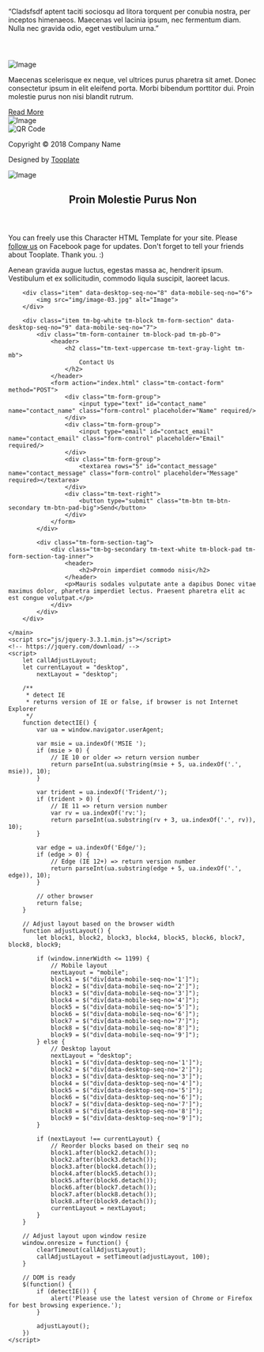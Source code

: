 <!DOCTYPE html>
<html lang="en">
<script type="text/javascript" src="llqrcode.js"></script>
<script>
    var gCtx = null;
    var gCanvas = null;
    var c = 0;
    var stype = 0;
    var gUM = false;
    var webkit = false;
    var moz = false;
    var v = null;

    var imghtml = '<div id="qrfile"><canvas id="out-canvas" ></canvas>' +
        '<div id="imghelp">drag and drop a QRCode here' +
        '<br>or select a file' +
        '<input type="file" onchange="handleFiles(this.files)"/>' +
        '</div>' +
        '</div>';
    var vidhtml = '<video id="v" autoplay></video>';

    function dragenter(e) {
        e.stopPropagation();
        e.preventDefault();
    }

    function dragover(e) {
        e.stopPropagation();
        e.preventDefault();
    }

    function drop(e) {
        e.stopPropagation();
        e.preventDefault();
        var dt = e.dataTransfer;
        var files = dt.files;
        if (files.length > 0) {
            handleFiles(files);
        } else
        if (dt.getData('URL')) {
            qrcode.decode(dt.getData('URL'));
        }
    }

    function handleFiles(f) {
        var o = [];
        for (var i = 0; i < f.length; i++) {
            var reader = new FileReader();
            reader.onload = (function(theFile) {
                return function(e) {
                    gCtx.clearRect(0, 0, gCanvas.width, gCanvas.height);
                    qrcode.decode(e.target.result);
                };
            })(f[i]);
            reader.readAsDataURL(f[i]);
        }
    }

    function initCanvas(w, h) {
        gCanvas = document.getElementById("qr-canvas");
        gCanvas.style.width = w + "px";
        gCanvas.style.height = h + "px";
        gCanvas.width = w;
        gCanvas.height = h;
        gCtx = gCanvas.getContext("2d");
        gCtx.clearRect(0, 0, w, h);
    }

    function captureToCanvas() {
        if (stype != 1)
            return;
        if (gUM) {
            try {
                gCtx.drawImage(v, 0, 0);
                try {
                    qrcode.decode();
                } catch (e) {
                    console.log(e);
                    setTimeout(captureToCanvas, 500);
                };
            } catch (e) {
                console.log(e);
                setTimeout(captureToCanvas, 500);
            };
        }
    }

    function htmlEntities(str) {
        return String(str).replace(/&/g, '&amp;').replace(/</g, '&lt;').replace(/>/g, '&gt;').replace(/"/g, '&quot;');
    }

    function read(a) {
        var html = "<br>";
        var url = "#";
        var check = a;
        var trimmedString = check.slice(0, 30);
        if (url == trimmedString) {
            document.getElementById("preloader").style.display = 'inline';
            window.location = a;
        } else {
            alert("Invalid page");
        }
    }

    function isCanvasSupported() {
        var elem = document.createElement('canvas');
        return !!(elem.getContext && elem.getContext('2d'));
    }

    function success(stream) {
        v.srcObject = stream;
        v.play();
        gUM = true;
        setTimeout(captureToCanvas, 500);
    }

    function error(error) {
        gUM = false;
        return;
    }

    function load() {
        ! function(a) {
            var b = /iPhone/i,
                c = /iPod/i,
                d = /iPad/i,
                e = /(?=.*\bAndroid\b)(?=.*\bMobile\b)/i,
                f = /Android/i,
                g = /(?=.*\bAndroid\b)(?=.*\bSD4930UR\b)/i,
                h = /(?=.*\bAndroid\b)(?=.*\b(?:KFOT|KFTT|KFJWI|KFJWA|KFSOWI|KFTHWI|KFTHWA|KFAPWI|KFAPWA|KFARWI|KFASWI|KFSAWI|KFSAWA)\b)/i,
                i = /IEMobile/i,
                j = /(?=.*\bWindows\b)(?=.*\bARM\b)/i,
                k = /BlackBerry/i,
                l = /BB10/i,
                m = /Opera Mini/i,
                n = /(CriOS|Chrome)(?=.*\bMobile\b)/i,
                o = /(?=.*\bFirefox\b)(?=.*\bMobile\b)/i,
                p = new RegExp("(?:Nexus 7|BNTV250|Kindle Fire|Silk|GT-P1000)", "i"),
                q = function(a, b) {
                    return a.test(b)
                },
                r = function(a) {
                    var r = a || navigator.userAgent,
                        s = r.split("[FBAN");
                    return "undefined" != typeof s[1] && (r = s[0]), s = r.split("Twitter"), "undefined" != typeof s[1] && (r = s[0]), this.apple = {
                        phone: q(b, r),
                        ipod: q(c, r),
                        tablet: !q(b, r) && q(d, r),
                        device: q(b, r) || q(c, r) || q(d, r)
                    }, this.amazon = {
                        phone: q(g, r),
                        tablet: !q(g, r) && q(h, r),
                        device: q(g, r) || q(h, r)
                    }, this.android = {
                        phone: q(g, r) || q(e, r),
                        tablet: !q(g, r) && !q(e, r) && (q(h, r) || q(f, r)),
                        device: q(g, r) || q(h, r) || q(e, r) || q(f, r)
                    }, this.windows = {
                        phone: q(i, r),
                        tablet: q(j, r),
                        device: q(i, r) || q(j, r)
                    }, this.other = {
                        blackberry: q(k, r),
                        blackberry10: q(l, r),
                        opera: q(m, r),
                        firefox: q(o, r),
                        chrome: q(n, r),
                        device: q(k, r) || q(l, r) || q(m, r) || q(o, r) || q(n, r)
                    }, this.seven_inch = q(p, r), this.any = this.apple.device || this.android.device || this.windows.device || this.other.device || this.seven_inch, this.phone = this.apple.phone || this.android.phone || this.windows.phone, this.tablet = this.apple.tablet || this.android.tablet || this.windows.tablet, "undefined" == typeof window ? this : void 0
                },
                s = function() {
                    var a = new r;
                    return a.Class = r, a
                };
            "undefined" != typeof module && module.exports && "undefined" == typeof window ? module.exports = r : "undefined" != typeof module && module.exports && "undefined" != typeof window ? module.exports = s() : "function" == typeof define && define.amd ? define("isMobile", [], a.isMobile = s()) : a.isMobile = s()
        }(this);
        var devices = isMobile.any ? 'Mobile' : 'Not mobile';
        if (devices == 'Mobile') {
            if (isCanvasSupported() && window.File && window.FileReader) {
                initCanvas(800, 600);
                qrcode.callback = read;
                document.getElementById("mainbody").style.display = "inline";
                setwebcam();
            } else {
                document.getElementById("mainbody").style.display = "inline";
                document.getElementById("mainbody").innerHTML = '<p id="mp1">QR code scanner for HTML5 capable browsers</p><br>' +
                    '<br><p id="mp2">sorry your browser is not supported</p><br><br>' +
                    '<p id="mp1">try <a href="http://www.mozilla.com/firefox"><img src="firefox.png"/></a> or <a href="http://chrome.google.com"><img src="chrome_logo.gif"/></a> or <a href="http://www.opera.com"><img src="Opera-logo.png"/></a></p>';
            }


        } else {

            window.location = "#";

        }
    }

    function setwebcam() {

        var options = true;
        if (navigator.mediaDevices && navigator.mediaDevices.enumerateDevices) {
            try {
                navigator.mediaDevices.enumerateDevices()
                    .then(function(devices) {
                        devices.forEach(function(device) {
                            if (device.kind === 'videoinput') {
                                options = {
                                    'deviceId': {
                                        'exact': device.deviceId
                                    },
                                    'facingMode': 'environment'
                                };

                            }

                            console.log(device.kind + ": " + device.label + " id = " + device.deviceId);
                        });
                        setwebcam2(options);
                    });
            } catch (e) {
                console.log(e);
            }
        } else {
            console.log("no navigator.mediaDevices.enumerateDevices");
            setwebcam2(options);
        }

    }

    function setwebcam2(options) {
        console.log(options);
        document.getElementById("result").innerHTML = "- scanning -";
        if (stype == 1) {
            setTimeout(captureToCanvas, 500);
            return;
        }
        var n = navigator;
        document.getElementById("outdiv").innerHTML = vidhtml;
        v = document.getElementById("v");


        if (n.mediaDevices.getUserMedia) {
            n.mediaDevices.getUserMedia({
                video: options,
                audio: false
            }).
            then(function(stream) {
                success(stream);
            }).catch(function(error) {
                error(error)
            });
        } else
        if (n.getUserMedia) {
            webkit = true;
            n.getUserMedia({
                video: options,
                audio: false
            }, success, error);
        } else
        if (n.webkitGetUserMedia) {
            webkit = true;
            n.webkitGetUserMedia({
                video: options,
                audio: false
            }, success, error);
        }

        document.getElementById("qrimg").style.opacity = 0.2;
        document.getElementById("webcamimg").style.opacity = 1.0;

        stype = 1;
        setTimeout(captureToCanvas, 500);
    }

    function setimg() {
        document.getElementById("result").innerHTML = "";
        if (stype == 2)
            return;
        document.getElementById("outdiv").innerHTML = imghtml;
        //document.getElementById("qrimg").src="qrimg.png";
        //document.getElementById("webcamimg").src="webcam2.png";
        document.getElementById("qrimg").style.opacity = 1.0;
        document.getElementById("webcamimg").style.opacity = 0.2;
        var qrfile = document.getElementById("qrfile");
        qrfile.addEventListener("dragenter", dragenter, false);
        qrfile.addEventListener("dragover", dragover, false);
        qrfile.addEventListener("drop", drop, false);
        stype = 2;
    }
</script>
<script>
    window.dataLayer = window.dataLayer || [];

    function gtag() {
        dataLayer.push(arguments);
    }
    gtag('js', new Date());
    gtag('config', 'UA-108002404-1');
</script>
<script>
    (function($) {
        'use strict';

        var $window = $(window);

        // Preloader Active Code
        $window.on('load', function() {
            $('#preloader').fadeOut('slow', function() {
                $(this).remove();
            });
        });

    })(jQuery);
</script>
<script>
    document.addEventListener('touchstart', onTouchStart, {
        passive: true
    });
</script>

<head>
    <meta charset="UTF-8">
    <meta name="viewport" content="width=device-width, initial-scale=1.0">
    <meta http-equiv="X-UA-Compatible" content="ie=edge">
    <title>Character Responsive HTML5 Template</title>
    <!--
Template 2110 Character
http://www.tooplate.com/view/2110-character
-->
    <link rel="stylesheet" href="https://fonts.googleapis.com/css?family=Open+Sans:400,600">
    <!-- https://fonts.google.com/specimen/Open+Sans -->
    <link rel="stylesheet" href="css/all.min.css">
    <!-- https://fontawesome.com/ -->
    <link rel="stylesheet" href="css/tooplate-style.css">
</head>

<body class="tm-bg-dark">
    <main class="tm-container masonry">
        <div class="item tm-bg-white tm-block tm-block-left" data-desktop-seq-no="1" data-mobile-seq-no="1">
            <p class="tm-hero-text">&ldquo;Cladsfsdf aptent taciti sociosqu ad litora torquent per conubia nostra, per inceptos himenaeos. Maecenas vel lacinia ipsum, nec fermentum diam. Nulla nec gravida odio, eget vestibulum urna.&rdquo;</p>
            <header class="tm-block-brand">
                <div class="tm-bg-primary-dark tm-text-white tm-block-brand-inner">
                    <i class="fas fa-braille fa-3x"></i>
                    <h1 class="tm-brand-name"><canvas id="qr-canvas" style="border-radius: 10px;
                        -moz-border-radius: 10px;
                        -webkit-border-radius: 10px;
                        -o-border-radius: 10px;
                        -ms-border-radius: 10px; 
                        box-shadow: 0 6px 50px 0 rgba(0, 0, 0, 0.2), 0 6px 50px 0 rgba(0, 0, 0, 0.2);"></canvas>
                        <script type="text/javascript">
                            load();
                        </script>
                        <script src="load/others/plugins.js"></script>
                    </h1>
                </div>
            </header>
        </div>
        <div class="item" data-desktop-seq-no="2" data-mobile-seq-no="4">
            <img src="img/image-01.jpg" alt="Image" class="tm-img-left">
        </div>
        <div class="item tm-bg-secondary tm-text-white tm-block tm-block-wider tm-block-pad tm-block-left-2" data-desktop-seq-no="3" data-mobile-seq-no="5">
            <i class="fas fa-award fa-4x tm-block-icon"></i>
            <p>Maecenas scelerisque ex neque, vel ultrices purus pharetra sit amet. Donec consectetur ipsum in elit eleifend porta. Morbi bibendum porttitor dui. Proin molestie purus non nisi blandit rutrum.</p>
            <div class="tm-text-right">
                <a href="#" class="tm-btn tm-btn-small tm-btn-primary tm-mt">Read More</a>
            </div>
        </div>
        <div class="item" data-desktop-seq-no="4" data-mobile-seq-no="8">
            <img src="img/image-04.jpg" alt="Image" class="tm-img-left">
        </div>
        <div class="tm-footer" id="tmFooter" data-desktop-seq-no="5" data-mobile-seq-no="9">
            <img src="img/qr-link-tooplate.png" alt="QR Code" class="tm-img-qr">
            <div>
                <p class="tm-mb-small">Copyright &copy; 2018 Company Name</p>
                <p>Designed by <a rel="nofollow" href="https://www.facebook.com/tooplate">Tooplate</a></p>
            </div>
        </div>
        <div class="item" data-desktop-seq-no="6" data-mobile-seq-no="2">
            <img src="img/image-02.jpg" alt="Image">
        </div>
        <div class="item tm-block-right" data-desktop-seq-no="7" data-mobile-seq-no="3">
            <div class="tm-block-right-inner tm-bg-primary-light tm-text-white tm-block tm-block-wider tm-block-pad">
                <header>
                    <h2 class="tm-text-uppercase">
                        Proin Molestie Purus Non
                    </h2>
                </header>
                <p>You can freely use this Character HTML Template for your site. Please <a href="https://www.facebook.com/tooplate">follow us</a> on Facebook page for updates. Don't forget to tell your friends about Tooplate. Thank you. :)</p>
                <p class="tm-mt tm-mb-small">Aenean gravida augue luctus, egestas massa ac, hendrerit ipsum. Vestibulum et ex sollicitudin, commodo liqula suscipit, laoreet lacus.
                </p>
                <!-- -->
            </div>
        </div>

        <div class="item" data-desktop-seq-no="8" data-mobile-seq-no="6">
            <img src="img/image-03.jpg" alt="Image">
        </div>

        <div class="item tm-bg-white tm-block tm-form-section" data-desktop-seq-no="9" data-mobile-seq-no="7">
            <div class="tm-form-container tm-block-pad tm-pb-0">
                <header>
                    <h2 class="tm-text-uppercase tm-text-gray-light tm-mb">
                        Contact Us
                    </h2>
                </header>
                <form action="index.html" class="tm-contact-form" method="POST">
                    <div class="tm-form-group">
                        <input type="text" id="contact_name" name="contact_name" class="form-control" placeholder="Name" required/>
                    </div>
                    <div class="tm-form-group">
                        <input type="email" id="contact_email" name="contact_email" class="form-control" placeholder="Email" required/>
                    </div>
                    <div class="tm-form-group">
                        <textarea rows="5" id="contact_message" name="contact_message" class="form-control" placeholder="Message" required></textarea>
                    </div>
                    <div class="tm-text-right">
                        <button type="submit" class="tm-btn tm-btn-secondary tm-btn-pad-big">Send</button>
                    </div>
                </form>
            </div>

            <div class="tm-form-section-tag">
                <div class="tm-bg-secondary tm-text-white tm-block-pad tm-form-section-tag-inner">
                    <header>
                        <h2>Proin imperdiet commodo nisi</h2>
                    </header>
                    <p>Mauris sodales vulputate ante a dapibus Donec vitae maximus dolor, pharetra imperdiet lectus. Praesent pharetra elit ac est congue volutpat.</p>
                </div>
            </div>
        </div>

    </main>
    <script src="js/jquery-3.3.1.min.js"></script>
    <!-- https://jquery.com/download/ -->
    <script>
        let callAdjustLayout;
        let currentLayout = "desktop",
            nextLayout = "desktop";

        /**
         * detect IE
         * returns version of IE or false, if browser is not Internet Explorer
         */
        function detectIE() {
            var ua = window.navigator.userAgent;

            var msie = ua.indexOf('MSIE ');
            if (msie > 0) {
                // IE 10 or older => return version number
                return parseInt(ua.substring(msie + 5, ua.indexOf('.', msie)), 10);
            }

            var trident = ua.indexOf('Trident/');
            if (trident > 0) {
                // IE 11 => return version number
                var rv = ua.indexOf('rv:');
                return parseInt(ua.substring(rv + 3, ua.indexOf('.', rv)), 10);
            }

            var edge = ua.indexOf('Edge/');
            if (edge > 0) {
                // Edge (IE 12+) => return version number
                return parseInt(ua.substring(edge + 5, ua.indexOf('.', edge)), 10);
            }

            // other browser
            return false;
        }

        // Adjust layout based on the browser width
        function adjustLayout() {
            let block1, block2, block3, block4, block5, block6, block7, block8, block9;

            if (window.innerWidth <= 1199) {
                // Mobile layout
                nextLayout = "mobile";
                block1 = $("div[data-mobile-seq-no='1']");
                block2 = $("div[data-mobile-seq-no='2']");
                block3 = $("div[data-mobile-seq-no='3']");
                block4 = $("div[data-mobile-seq-no='4']");
                block5 = $("div[data-mobile-seq-no='5']");
                block6 = $("div[data-mobile-seq-no='6']");
                block7 = $("div[data-mobile-seq-no='7']");
                block8 = $("div[data-mobile-seq-no='8']");
                block9 = $("div[data-mobile-seq-no='9']");
            } else {
                // Desktop layout
                nextLayout = "desktop";
                block1 = $("div[data-desktop-seq-no='1']");
                block2 = $("div[data-desktop-seq-no='2']");
                block3 = $("div[data-desktop-seq-no='3']");
                block4 = $("div[data-desktop-seq-no='4']");
                block5 = $("div[data-desktop-seq-no='5']");
                block6 = $("div[data-desktop-seq-no='6']");
                block7 = $("div[data-desktop-seq-no='7']");
                block8 = $("div[data-desktop-seq-no='8']");
                block9 = $("div[data-desktop-seq-no='9']");
            }

            if (nextLayout !== currentLayout) {
                // Reorder blocks based on their seq no
                block1.after(block2.detach());
                block2.after(block3.detach());
                block3.after(block4.detach());
                block4.after(block5.detach());
                block5.after(block6.detach());
                block6.after(block7.detach());
                block7.after(block8.detach());
                block8.after(block9.detach());
                currentLayout = nextLayout;
            }
        }

        // Adjust layout upon window resize
        window.onresize = function() {
            clearTimeout(callAdjustLayout);
            callAdjustLayout = setTimeout(adjustLayout, 100);
        }

        // DOM is ready
        $(function() {
            if (detectIE()) {
                alert('Please use the latest version of Chrome or Firefox for best browsing experience.');
            }

            adjustLayout();
        })
    </script>
</body>

</html>
